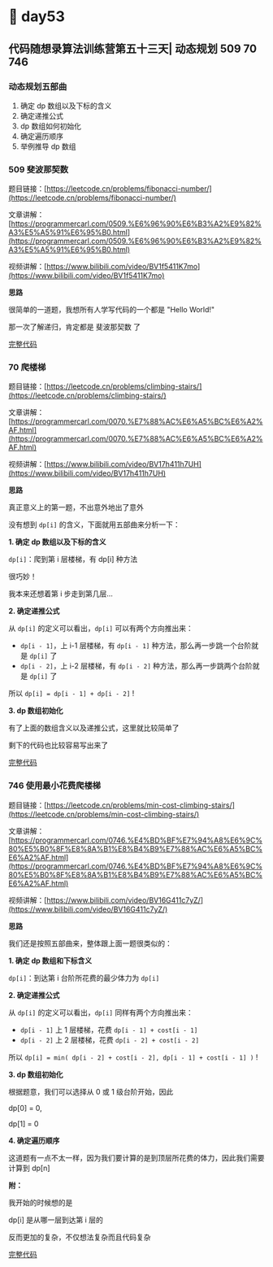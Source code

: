 # 🤑 day53

## 代码随想录算法训练营第五十三天| 动态规划 509 70 746

### 动态规划五部曲

1. 确定 dp 数组以及下标的含义
2. 确定递推公式
3. dp 数组如何初始化
4. 确定遍历顺序
5. 举例推导 dp 数组

### 509 斐波那契数

题目链接：[https://leetcode.cn/problems/fibonacci-number/](https://leetcode.cn/problems/fibonacci-number/)

文章讲解：[https://programmercarl.com/0509.%E6%96%90%E6%B3%A2%E9%82%A3%E5%A5%91%E6%95%B0.html](https://programmercarl.com/0509.%E6%96%90%E6%B3%A2%E9%82%A3%E5%A5%91%E6%95%B0.html)

视频讲解：[https://www.bilibili.com/video/BV1f5411K7mo](https://www.bilibili.com/video/BV1f5411K7mo)

**思路**

很简单的一道题，我想所有人学写代码的一个都是 "Hello World!"

那一次了解递归，肯定都是 斐波那契数 了

[完整代码](https://github.com/hd2yao/leetcode/tree/master/training/day53/0509\_fibonacci\_number.go)

### 70 爬楼梯

题目链接：[https://leetcode.cn/problems/climbing-stairs/](https://leetcode.cn/problems/climbing-stairs/)

文章讲解：[https://programmercarl.com/0070.%E7%88%AC%E6%A5%BC%E6%A2%AF.html](https://programmercarl.com/0070.%E7%88%AC%E6%A5%BC%E6%A2%AF.html)

视频讲解：[https://www.bilibili.com/video/BV17h411h7UH](https://www.bilibili.com/video/BV17h411h7UH)

**思路**

真正意义上的第一题，不出意外地出了意外

没有想到 `dp[i]` 的含义，下面就用五部曲来分析一下：

**1. 确定 dp 数组以及下标的含义**

`dp[i]`：爬到第 i 层楼梯，有 dp\[i] 种方法

很巧妙！

我本来还想着第 i 步走到第几层...

**2. 确定递推公式**

从 `dp[i]` 的定义可以看出，`dp[i]` 可以有两个方向推出来：

* `dp[i - 1]`，上 i-1 层楼梯，有 `dp[i - 1]` 种方法，那么再一步跳一个台阶就是 `dp[i]` 了
* `dp[i - 2]`，上 i-2 层楼梯，有 `dp[i - 2]` 种方法，那么再一步跳两个台阶就是 `dp[i]` 了

所以 `dp[i] = dp[i - 1] + dp[i - 2]` !

**3. dp 数组初始化**

有了上面的数组含义以及递推公式，这里就比较简单了

剩下的代码也比较容易写出来了

[完整代码](https://github.com/hd2yao/leetcode/tree/master/training/day53/0070\_climbing\_stairs.go)

### 746 使用最小花费爬楼梯

题目链接：[https://leetcode.cn/problems/min-cost-climbing-stairs/](https://leetcode.cn/problems/min-cost-climbing-stairs/)

文章讲解：[https://programmercarl.com/0746.%E4%BD%BF%E7%94%A8%E6%9C%80%E5%B0%8F%E8%8A%B1%E8%B4%B9%E7%88%AC%E6%A5%BC%E6%A2%AF.html](https://programmercarl.com/0746.%E4%BD%BF%E7%94%A8%E6%9C%80%E5%B0%8F%E8%8A%B1%E8%B4%B9%E7%88%AC%E6%A5%BC%E6%A2%AF.html)

视频讲解：[https://www.bilibili.com/video/BV16G411c7yZ/](https://www.bilibili.com/video/BV16G411c7yZ/)

**思路**

我们还是按照五部曲来，整体跟上面一题很类似的：

**1. 确定 dp 数组和下标含义**

`dp[i]`：到达第 i 台阶所花费的最少体力为 `dp[i]`

**2. 确定递推公式**

从 `dp[i]` 的定义可以看出，`dp[i]` 同样有两个方向推出来：

* `dp[i - 1]` 上 1 层楼梯，花费 `dp[i - 1] + cost[i - 1]`
* `dp[i - 2]` 上 2 层楼梯，花费 `dp[i - 2] + cost[i - 2]`

所以 `dp[i] = min( dp[i - 2] + cost[i - 2], dp[i - 1] + cost[i - 1] )` !

**3. dp 数组初始化**

根据题意，我们可以选择从 0 或 1 级台阶开始，因此

dp\[0] = 0,

dp\[1] = 0

**4. 确定遍历顺序**

这道题有一点不太一样，因为我们要计算的是到顶层所花费的体力，因此我们需要计算到 dp\[n]

**附：**

我开始的时候想的是

dp\[i] 是从哪一层到达第 i 层的

反而更加的复杂，不仅想法复杂而且代码复杂

[完整代码](https://github.com/hd2yao/leetcode/tree/master/training/day53/0746\_min\_cost\_climbing\_stairs.go)
